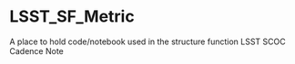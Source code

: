 # LSST_SF_Metric
A place to hold code/notebook used in the structure function LSST SCOC Cadence Note
